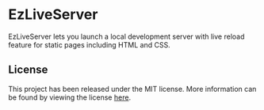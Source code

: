 # EzLiveServer

EzLiveServer lets you launch a local development server with live reload feature for static pages including HTML and CSS.

## License
This project has been released under the MIT license. More information can be found by viewing the license [here](LICENSE).
